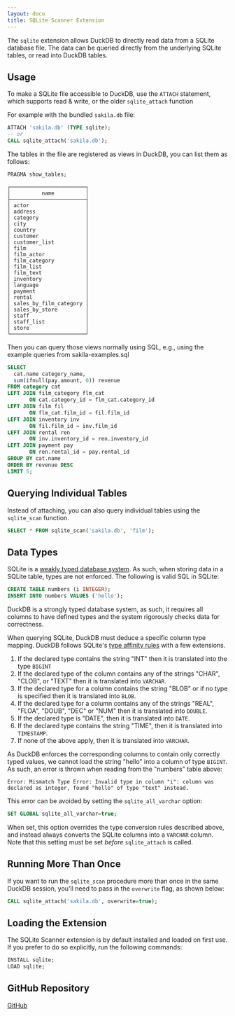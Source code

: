 ```yaml
---
layout: docu
title: SQLite Scanner Extension
---
```


The `sqlite` extension allows DuckDB to directly read data from a SQLite database file. The data can be queried directly from the underlying SQLite tables, or read into DuckDB tables.

## Usage

To make a SQLite file accessible to DuckDB, use the `ATTACH` statement, which supports read & write, or the older `sqlite_attach` function

For example with the bundled `sakila.db` file:
```sql
ATTACH 'sakila.db' (TYPE sqlite);
-- or
CALL sqlite_attach('sakila.db');
```

The tables in the file are registered as views in DuckDB, you can list them as follows:

```sql
PRAGMA show_tables;
```

```text
┌────────────────────────┐
│          name          │
├────────────────────────┤
│ actor                  │
│ address                │
│ category               │
│ city                   │
│ country                │
│ customer               │
│ customer_list          │
│ film                   │
│ film_actor             │
│ film_category          │
│ film_list              │
│ film_text              │
│ inventory              │
│ language               │
│ payment                │
│ rental                 │
│ sales_by_film_category │
│ sales_by_store         │
│ staff                  │
│ staff_list             │
│ store                  │
└────────────────────────┘
```

Then you can query those views normally using SQL, e.g., using the example queries from sakila-examples.sql

```sql
SELECT
  cat.name category_name,
  sum(ifnull(pay.amount, 0)) revenue
FROM category cat
LEFT JOIN film_category flm_cat
       ON cat.category_id = flm_cat.category_id
LEFT JOIN film fil
       ON flm_cat.film_id = fil.film_id
LEFT JOIN inventory inv
       ON fil.film_id = inv.film_id
LEFT JOIN rental ren
       ON inv.inventory_id = ren.inventory_id
LEFT JOIN payment pay
       ON ren.rental_id = pay.rental_id
GROUP BY cat.name
ORDER BY revenue DESC
LIMIT 5;
```

## Querying Individual Tables

Instead of attaching, you can also query individual tables using the `sqlite_scan` function.

```sql
SELECT * FROM sqlite_scan('sakila.db', 'film');
```

## Data Types

SQLite is a [weakly typed database system](https://www.sqlite.org/datatype3.html). As such, when storing data in a SQLite table, types are not enforced. The following is valid SQL in SQLite:

```sql
CREATE TABLE numbers (i INTEGER);
INSERT INTO numbers VALUES ('hello');
```

DuckDB is a strongly typed database system, as such, it requires all columns to have defined types and the system rigorously checks data for correctness.

When querying SQLite, DuckDB must deduce a specific column type mapping. DuckDB follows SQLite's [type affinity rules](https://www.sqlite.org/datatype3.html#type_affinity) with a few extensions.

1. If the declared type contains the string "INT" then it is translated into the type `BIGINT`
2. If the declared type of the column contains any of the strings "CHAR", "CLOB", or "TEXT" then it is translated into `VARCHAR`.
3. If the declared type for a column contains the string "BLOB" or if no type is specified then it is translated into `BLOB`.
4. If the declared type for a column contains any of the strings "REAL", "FLOA", "DOUB", "DEC" or "NUM" then it is translated into `DOUBLE`.
5. If the declared type is "DATE", then it is translated into `DATE`.
6. If the declared type contains the string "TIME", then it is translated into `TIMESTAMP`.
7. If none of the above apply, then it is translated into `VARCHAR`.

As DuckDB enforces the corresponding columns to contain only correctly typed values, we cannot load the string "hello" into a column of type `BIGINT`. As such, an error is thrown when reading from the "numbers" table above:

```text
Error: Mismatch Type Error: Invalid type in column "i": column was declared as integer, found "hello" of type "text" instead.
```

This error can be avoided by setting the `sqlite_all_varchar` option:

```sql
SET GLOBAL sqlite_all_varchar=true;
```

When set, this option overrides the type conversion rules described above, and instead always converts the SQLite columns into a `VARCHAR` column. Note that this setting must be set *before* `sqlite_attach` is called.

## Running More Than Once

If you want to run the `sqlite_scan` procedure more than once in the same DuckDB session, you'll need to pass in the `overwrite` flag, as shown below:

```sql
CALL sqlite_attach('sakila.db', overwrite=true);
```

## Loading the Extension

The SQLite Scanner extension is by default installed and loaded on first use. If you prefer to do so explicitly, run the following commands:

```sql
INSTALL sqlite;
LOAD sqlite;
```

## GitHub Repository

[<span class="github">GitHub</span>](https://github.com/duckdb/sqlite_scanner)
